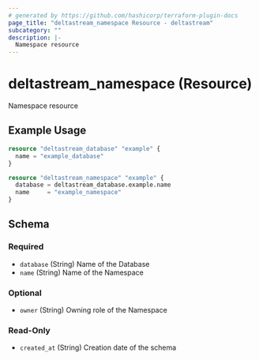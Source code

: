 ```yaml
---
# generated by https://github.com/hashicorp/terraform-plugin-docs
page_title: "deltastream_namespace Resource - deltastream"
subcategory: ""
description: |-
  Namespace resource
---
```


# deltastream_namespace (Resource)

Namespace resource

## Example Usage

```terraform
resource "deltastream_database" "example" {
  name = "example_database"
}

resource "deltastream_namespace" "example" {
  database = deltastream_database.example.name
  name     = "example_namespace"
}
```

<!-- schema generated by tfplugindocs -->
## Schema

### Required

- `database` (String) Name of the Database
- `name` (String) Name of the Namespace

### Optional

- `owner` (String) Owning role of the Namespace

### Read-Only

- `created_at` (String) Creation date of the schema

